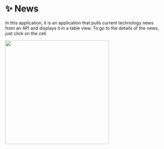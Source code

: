 # :sparkles: News
In this application, it is an application that pulls current technology news from an API and displays it in a table view. To go to the details of the news, just click on the cell.

<p float="left">
<img width="333" src="/Step-by-step-coding-projects/002-News/gif/preview.gif">
</p>


